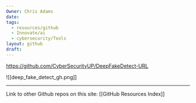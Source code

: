 ```yaml
---
Owner: Chris Adams
date: 
tags:
  - resources/github
  - Innovate/ai
  - cybersecurity/Tools
layout: github
draft:
---
```


https://github.com/CyberSecurityUP/DeepFakeDetect-URL

![[deep_fake_detect_gh.png]]

---
Link to other Github repos on this site: [[GitHub Resources Index]]
